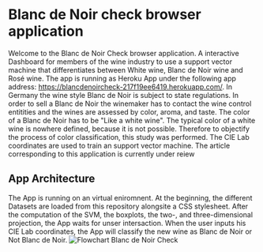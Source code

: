 # Blanc de Noir check browser application 
Welcome to the Blanc de Noir Check browser application. A interactive Dashboard for members of the wine industry to use a support vector machine that differentiates between White wine, Blanc de Noir wine and Rosé wine. The app is running as Heroku App under the following app address: https://blancdenoircheck-217f19ee6419.herokuapp.com/.
In Germany the wine style Blanc de Noir is subject to state regulations. In order to sell a Blanc de Noir the winemaker has to contact the wine control entitities and the wines are assessed by color, aroma, and taste. The color of a Blanc de Noir has to be "Like a white wine". The typical color of a white wine is nowhere defined, because it is not possible. Therefore to objectify the process of color classification, this study was performed. The CIE Lab coordinates are used to train an support vector machine. The article corresponding to this application is currently under reiew

## App Architecture
The App is running on an virtual eniromnent. At the beginning, the different Datasets are loaded from this repository alongsite a CSS stylesheet. After the computation of the SVM, the boxplots, the two-, and three-dimensional projection, the App waits for unser intersaction. When the user inputs his CIE Lab coordinates, the App will classify the new wine as Blanc de Noir or Not Blanc de Noir. 
![Flowchart Blanc de Noir Check](https://github.com/Der-Hensel/Blanc_de_Noir_check/assets/109506200/902acbf3-a5b7-4cfb-915c-f7405250002a)
